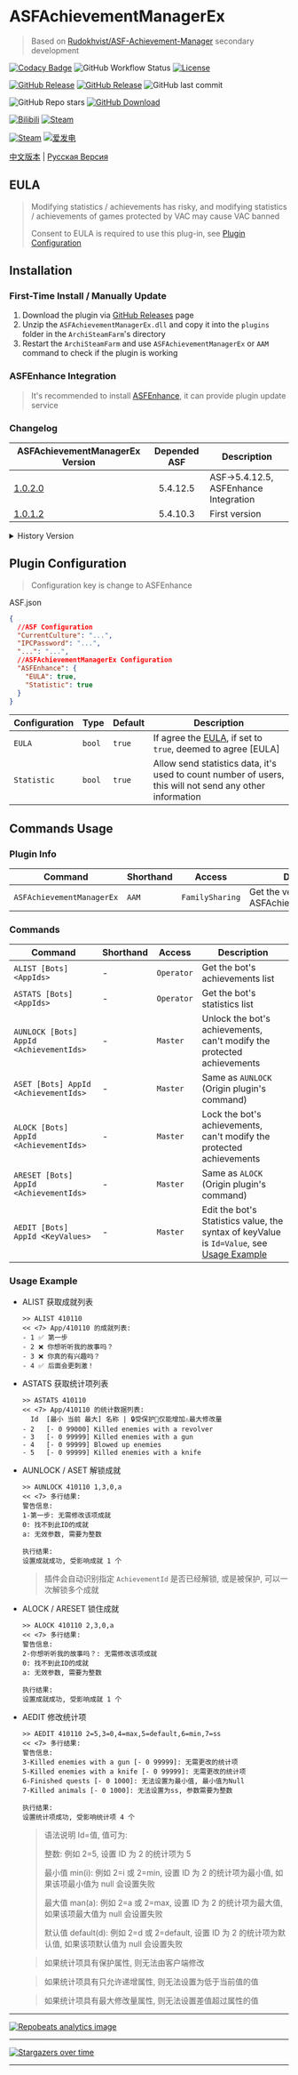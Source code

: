 # ASFAchievementManagerEx

> Based on [Rudokhvist/ASF-Achievement-Manager](https://github.com/Rudokhvist/ASF-Achievement-Manager) secondary development

[![Codacy Badge](https://app.codacy.com/project/badge/Grade/bb9315f60f9742dd94651c5d09fe1310)](https://www.codacy.com/gh/chr233/ASFAchievementManagerEx/dashboard)
![GitHub Workflow Status](https://img.shields.io/github/actions/workflow/status/chr233/ASFAchievementManagerEx/publish.yml?logo=github)
[![License](https://img.shields.io/github/license/chr233/ASFAchievementManagerEx?logo=apache)](https://github.com/chr233/ASFAchievementManagerEx/blob/master/license)

[![GitHub Release](https://img.shields.io/github/v/release/chr233/ASFAchievementManagerEx?logo=github)](https://github.com/chr233/ASFAchievementManagerEx/releases)
[![GitHub Release](https://img.shields.io/github/v/release/chr233/ASFAchievementManagerEx?include_prereleases&label=pre-release&logo=github)](https://github.com/chr233/ASFAchievementManagerEx/releases)
![GitHub last commit](https://img.shields.io/github/last-commit/chr233/ASFAchievementManagerEx?logo=github)

![GitHub Repo stars](https://img.shields.io/github/stars/chr233/ASFAchievementManagerEx?logo=github)
[![GitHub Download](https://img.shields.io/github/downloads/chr233/ASFAchievementManagerEx/total?logo=github)](https://img.shields.io/github/v/release/chr233/ASFAchievementManagerEx)

[![Bilibili](https://img.shields.io/badge/bilibili-Chr__-00A2D8.svg?logo=bilibili)](https://space.bilibili.com/5805394)
[![Steam](https://img.shields.io/badge/steam-Chr__-1B2838.svg?logo=steam)](https://steamcommunity.com/id/Chr_)

[![Steam](https://img.shields.io/badge/steam-donate-1B2838.svg?logo=steam)](https://steamcommunity.com/tradeoffer/new/?partner=221260487&token=xgqMgL-i)
[![爱发电](https://img.shields.io/badge/爱发电-chr__-ea4aaa.svg?logo=github-sponsors)](https://afdian.net/@chr233)

[中文版本](README.md) | [Русская Версия](README.ru.md)

## EULA

> Modifying statistics / achievements has risky, and modifying statistics / achievements of games protected by VAC may cause VAC banned
>
> Consent to EULA is required to use this plug-in, see [Plugin Configuration](#plugin-configuration)

## Installation

### First-Time Install / Manually Update

1. Download the plugin via [GitHub Releases](https://github.com/chr233/ASFAchievementManagerEx/releases) page
2. Unzip the `ASFAchievementManagerEx.dll` and copy it into the `plugins` folder in the `ArchiSteamFarm`'s directory
3. Restart the `ArchiSteamFarm` and use `ASFAchievementManagerEx` or `AAM` command to check if the plugin is working

### ASFEnhance Integration

> It's recommended to install [ASFEnhance](https://github.com/chr233/ASFEnhance), it can provide plugin update service

### Changelog

| ASFAchievementManagerEx Version                                                   | Depended ASF | Description                           |
| --------------------------------------------------------------------------------- | :----------: | ------------------------------------- |
| [1.0.2.0](https://github.com/chr233/ASFAchievementManagerEx/releases/tag/1.0.2.0) |   5.4.12.5   | ASF->5.4.12.5, ASFEnhance Integration |
| [1.0.1.2](https://github.com/chr233/ASFAchievementManagerEx/releases/tag/1.0.1.2) |   5.4.10.3   | First version                         |

<details>
  <summary>History Version</summary>

</details>

## Plugin Configuration

> Configuration key is change to ASFEnhance

ASF.json

```json
{
  //ASF Configuration
  "CurrentCulture": "...",
  "IPCPassword": "...",
  "...": "...",
  //ASFAchievementManagerEx Configuration
  "ASFEnhance": {
    "EULA": true,
    "Statistic": true
  }
}
```

| Configuration | Type   | Default | Description                                                                                              |
| ------------- | ------ | ------- | -------------------------------------------------------------------------------------------------------- |
| `EULA`        | `bool` | `true`  | If agree the [EULA](#eula), if set to `true`, deemed to agree [EULA]                                     |
| `Statistic`   | `bool` | `true`  | Allow send statistics data, it's used to count number of users, this will not send any other information |

## Commands Usage

### Plugin Info

| Command                   | Shorthand | Access          | Description                                |
| ------------------------- | --------- | --------------- | ------------------------------------------ |
| `ASFAchievementManagerEx` | `AAM`     | `FamilySharing` | Get the version of ASFAchievementManagerEx |

### Commands

| Command                                 | Shorthand | Access     | Description                                                                                                |
| --------------------------------------- | --------- | ---------- | ---------------------------------------------------------------------------------------------------------- |
| `ALIST [Bots] <AppIds>`                 | -         | `Operator` | Get the bot's achievements list                                                                            |
| `ASTATS [Bots] <AppIds>`                | -         | `Operator` | Get the bot's statistics list                                                                              |
| `AUNLOCK [Bots] AppId <AchievementIds>` | -         | `Master`   | Unlock the bot's achievements, can't modify the protected achievements                                     |
| `ASET [Bots] AppId <AchievementIds>`    | -         | `Master`   | Same as `AUNLOCK` (Origin plugin's command)                                                                |
| `ALOCK [Bots] AppId <AchievementIds>`   | -         | `Master`   | Lock the bot's achievements, can't modify the protected achievements                                       |
| `ARESET [Bots] AppId <AchievementIds>`  | -         | `Master`   | Same as `ALOCK` (Origin plugin's command)                                                                  |
| `AEDIT [Bots] AppId <KeyValues>`        | -         | `Master`   | Edit the bot's Statistics value, the syntax of keyValue is `Id=Value`, see [Usage Example](#usage-example) |

### Usage Example

- ALIST 获取成就列表

  ```text
  >> ALIST 410110
  << <7> App/410110 的成就列表:
  - 1 ✅ 第一步
  - 2 ❌ 你想听听我的故事吗？
  - 3 ❌ 你真的有兴趣吗？
  - 4 ✅ 后面会更刺激！
  ```

- ASTATS 获取统计项列表

  ```text
  >> ASTATS 410110
  << <7> App/410110 的统计数据列表:
    Id  [最小 当前 最大] 名称 | 🔒受保护🔼仅能增加⚠️最大修改量
  - 2   [- 0 99000] Killed enemies with a revolver
  - 3   [- 0 99999] Killed enemies with a gun
  - 4   [- 0 99999] Blowed up enemies
  - 5   [- 0 99999] Killed enemies with a knife
  ```

- AUNLOCK / ASET 解锁成就

  ```text
  >> AUNLOCK 410110 1,3,0,a
  << <7> 多行结果:
  警告信息:
  1-第一步: 无需修改该项成就
  0: 找不到此ID的成就
  a: 无效参数, 需要为整数

  执行结果:
  设置成就成功, 受影响成就 1 个
  ```

  > 插件会自动识别指定 `AchievementId` 是否已经解锁, 或是被保护, 可以一次解锁多个成就

- ALOCK / ARESET 锁住成就

  ```text
  >> ALOCK 410110 2,3,0,a
  << <7> 多行结果:
  警告信息:
  2-你想听听我的故事吗？: 无需修改该项成就
  0: 找不到此ID的成就
  a: 无效参数, 需要为整数

  执行结果:
  设置成就成功, 受影响成就 1 个
  ```

- AEDIT 修改统计项

  ```text
  >> AEDIT 410110 2=5,3=0,4=max,5=default,6=min,7=ss
  << <7> 多行结果:
  警告信息:
  3-Killed enemies with a gun [- 0 99999]: 无需更改的统计项
  5-Killed enemies with a knife [- 0 99999]: 无需更改的统计项
  6-Finished quests [- 0 1000]: 无法设置为最小值, 最小值为Null
  7-Killed animals [- 0 1000]: 无法设置为ss, 参数需要为整数

  执行结果:
  设置统计项成功, 受影响统计项 4 个
  ```

  > 语法说明 Id=值, 值可为:
  >
  > 整数: 例如 2=5, 设置 ID 为 2 的统计项为 5
  >
  > 最小值 min(i): 例如 2=i 或 2=min, 设置 ID 为 2 的统计项为最小值, 如果该项最小值为 null 会设置失败
  >
  > 最大值 man(a): 例如 2=a 或 2=max, 设置 ID 为 2 的统计项为最大值, 如果该项最大值为 null 会设置失败
  >
  > 默认值 default(d): 例如 2=d 或 2=default, 设置 ID 为 2 的统计项为默认值, 如果该项默认值为 null 会设置失败

  > 如果统计项具有保护属性, 则无法由客户端修改

  > 如果统计项具有只允许递增属性, 则无法设置为低于当前值的值

  > 如果统计项具有最大修改量属性, 则无法设置差值超过属性的值

---

[![Repobeats analytics image](https://repobeats.axiom.co/api/embed/ab47308c645a5405760e816bc3fa3d70fec8b558.svg "Repobeats analytics image")](https://github.com/chr233/ASFAchievementManagerEx/pulse)

---

[![Stargazers over time](https://starchart.cc/chr233/ASFAchievementManagerEx.svg)](https://github.com/chr233/ASFAchievementManagerEx/stargazers)

---
